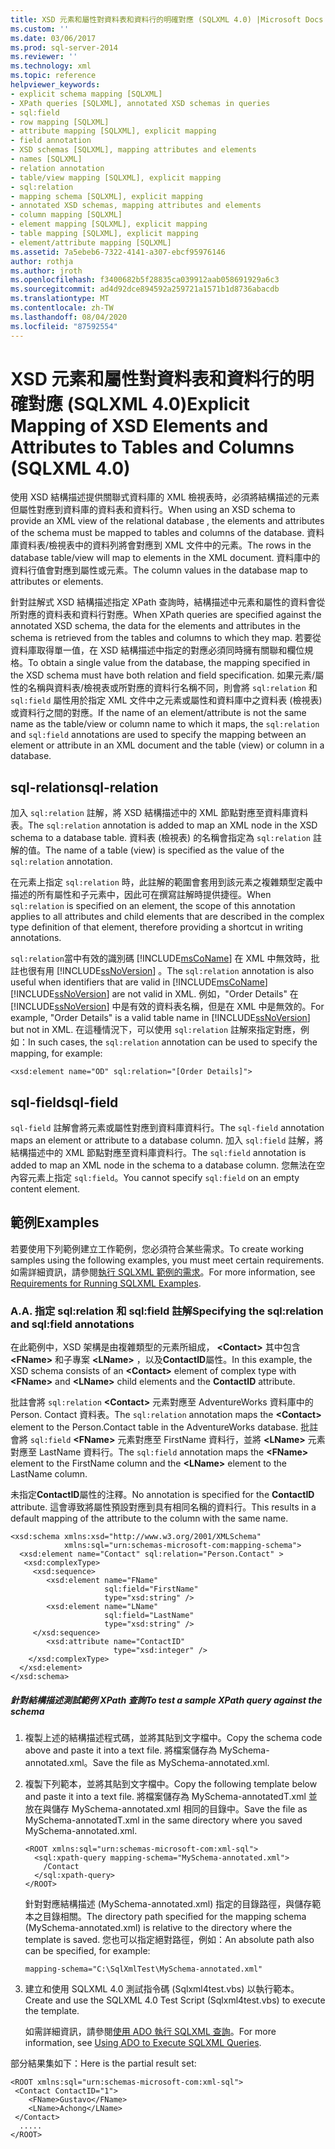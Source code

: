 ```yaml
---
title: XSD 元素和屬性對資料表和資料行的明確對應 (SQLXML 4.0) |Microsoft Docs
ms.custom: ''
ms.date: 03/06/2017
ms.prod: sql-server-2014
ms.reviewer: ''
ms.technology: xml
ms.topic: reference
helpviewer_keywords:
- explicit schema mapping [SQLXML]
- XPath queries [SQLXML], annotated XSD schemas in queries
- sql:field
- row mapping [SQLXML]
- attribute mapping [SQLXML], explicit mapping
- field annotation
- XSD schemas [SQLXML], mapping attributes and elements
- names [SQLXML]
- relation annotation
- table/view mapping [SQLXML], explicit mapping
- sql:relation
- mapping schema [SQLXML], explicit mapping
- annotated XSD schemas, mapping attributes and elements
- column mapping [SQLXML]
- element mapping [SQLXML], explicit mapping
- table mapping [SQLXML], explicit mapping
- element/attribute mapping [SQLXML]
ms.assetid: 7a5ebeb6-7322-4141-a307-ebcf95976146
author: rothja
ms.author: jroth
ms.openlocfilehash: f3400682b5f28835ca039912aab058691929a6c3
ms.sourcegitcommit: ad4d92dce894592a259721a1571b1d8736abacdb
ms.translationtype: MT
ms.contentlocale: zh-TW
ms.lasthandoff: 08/04/2020
ms.locfileid: "87592554"
---
```

# <a name="explicit-mapping-of-xsd-elements-and-attributes-to-tables-and-columns-sqlxml-40"></a><span data-ttu-id="247cb-102">XSD 元素和屬性對資料表和資料行的明確對應 (SQLXML 4.0)</span><span class="sxs-lookup"><span data-stu-id="247cb-102">Explicit Mapping of XSD Elements and Attributes to Tables and Columns (SQLXML 4.0)</span></span>
  <span data-ttu-id="247cb-103">使用 XSD 結構描述提供關聯式資料庫的 XML 檢視表時，必須將結構描述的元素但屬性對應到資料庫的資料表和資料行。</span><span class="sxs-lookup"><span data-stu-id="247cb-103">When using an XSD schema to provide an XML view of the relational database , the elements and attributes of the schema must be mapped to tables and columns of the database.</span></span> <span data-ttu-id="247cb-104">資料庫資料表/檢視表中的資料列將會對應到 XML 文件中的元素。</span><span class="sxs-lookup"><span data-stu-id="247cb-104">The rows in the database table/view will map to elements in the XML document.</span></span> <span data-ttu-id="247cb-105">資料庫中的資料行值會對應到屬性或元素。</span><span class="sxs-lookup"><span data-stu-id="247cb-105">The column values in the database map to attributes or elements.</span></span>  
  
 <span data-ttu-id="247cb-106">針對註解式 XSD 結構描述指定 XPath 查詢時，結構描述中元素和屬性的資料會從所對應的資料表和資料行對應。</span><span class="sxs-lookup"><span data-stu-id="247cb-106">When XPath queries are specified against the annotated XSD schema, the data for the elements and attributes in the schema is retrieved from the tables and columns to which they map.</span></span> <span data-ttu-id="247cb-107">若要從資料庫取得單一值，在 XSD 結構描述中指定的對應必須同時擁有關聯和欄位規格。</span><span class="sxs-lookup"><span data-stu-id="247cb-107">To obtain a single value from the database, the mapping specified in the XSD schema must have both relation and field specification.</span></span> <span data-ttu-id="247cb-108">如果元素/屬性的名稱與資料表/檢視表或所對應的資料行名稱不同，則會將 `sql:relation` 和 `sql:field` 屬性用於指定 XML 文件中之元素或屬性和資料庫中之資料表 (檢視表) 或資料行之間的對應。</span><span class="sxs-lookup"><span data-stu-id="247cb-108">If the name of an element/attribute is not the same name as the table/view or column name to which it maps, the `sql:relation` and `sql:field` annotations are used to specify the mapping between an element or attribute in an XML document and the table (view) or column in a database.</span></span>  
  
## <a name="sql-relation"></a><span data-ttu-id="247cb-109">sql-relation</span><span class="sxs-lookup"><span data-stu-id="247cb-109">sql-relation</span></span>  
 <span data-ttu-id="247cb-110">加入 `sql:relation` 註解，將 XSD 結構描述中的 XML 節點對應至資料庫資料表。</span><span class="sxs-lookup"><span data-stu-id="247cb-110">The `sql:relation` annotation is added to map an XML node in the XSD schema to a database table.</span></span> <span data-ttu-id="247cb-111">資料表 (檢視表) 的名稱會指定為 `sql:relation` 註解的值。</span><span class="sxs-lookup"><span data-stu-id="247cb-111">The name of a table (view) is specified as the value of the `sql:relation` annotation.</span></span>  
  
 <span data-ttu-id="247cb-112">在元素上指定 `sql:relation` 時，此註解的範圍會套用到該元素之複雜類型定義中描述的所有屬性和子元素中，因此可在撰寫註解時提供捷徑。</span><span class="sxs-lookup"><span data-stu-id="247cb-112">When `sql:relation` is specified on an element, the scope of this annotation applies to all attributes and child elements that are described in the complex type definition of that element, therefore providing a shortcut in writing annotations.</span></span>  
  
 <span data-ttu-id="247cb-113">`sql:relation`當中有效的識別碼 [!INCLUDE[msCoName](../../includes/msconame-md.md)] 在 XML 中無效時，批註也很有用 [!INCLUDE[ssNoVersion](../../includes/ssnoversion-md.md)] 。</span><span class="sxs-lookup"><span data-stu-id="247cb-113">The `sql:relation` annotation is also useful when identifiers that are valid in [!INCLUDE[msCoName](../../includes/msconame-md.md)] [!INCLUDE[ssNoVersion](../../includes/ssnoversion-md.md)] are not valid in XML.</span></span> <span data-ttu-id="247cb-114">例如，"Order Details" 在 [!INCLUDE[ssNoVersion](../../includes/ssnoversion-md.md)] 中是有效的資料表名稱，但是在 XML 中是無效的。</span><span class="sxs-lookup"><span data-stu-id="247cb-114">For example, "Order Details" is a valid table name in [!INCLUDE[ssNoVersion](../../includes/ssnoversion-md.md)] but not in XML.</span></span> <span data-ttu-id="247cb-115">在這種情況下，可以使用 `sql:relation` 註解來指定對應，例如：</span><span class="sxs-lookup"><span data-stu-id="247cb-115">In such cases, the `sql:relation` annotation can be used to specify the mapping, for example:</span></span>  
  
```  
<xsd:element name="OD" sql:relation="[Order Details]">  
```  
  
## <a name="sql-field"></a><span data-ttu-id="247cb-116">sql-field</span><span class="sxs-lookup"><span data-stu-id="247cb-116">sql-field</span></span>  
 <span data-ttu-id="247cb-117">`sql-field` 註解會將元素或屬性對應到資料庫資料行。</span><span class="sxs-lookup"><span data-stu-id="247cb-117">The `sql-field` annotation maps an element or attribute to a database column.</span></span> <span data-ttu-id="247cb-118">加入 `sql:field` 註解，將結構描述中的 XML 節點對應至資料庫資料行。</span><span class="sxs-lookup"><span data-stu-id="247cb-118">The `sql:field` annotation is added to map an XML node in the schema to a database column.</span></span> <span data-ttu-id="247cb-119">您無法在空內容元素上指定 `sql:field`。</span><span class="sxs-lookup"><span data-stu-id="247cb-119">You cannot specify `sql:field` on an empty content element.</span></span>  
  
## <a name="examples"></a><span data-ttu-id="247cb-120">範例</span><span class="sxs-lookup"><span data-stu-id="247cb-120">Examples</span></span>  
 <span data-ttu-id="247cb-121">若要使用下列範例建立工作範例，您必須符合某些需求。</span><span class="sxs-lookup"><span data-stu-id="247cb-121">To create working samples using the following examples, you must meet certain requirements.</span></span> <span data-ttu-id="247cb-122">如需詳細資訊，請參閱[執行 SQLXML 範例的需求](../sqlxml/requirements-for-running-sqlxml-examples.md)。</span><span class="sxs-lookup"><span data-stu-id="247cb-122">For more information, see [Requirements for Running SQLXML Examples](../sqlxml/requirements-for-running-sqlxml-examples.md).</span></span>  
  
### <a name="a-specifying-the-sqlrelation-and-sqlfield-annotations"></a><span data-ttu-id="247cb-123">A.</span><span class="sxs-lookup"><span data-stu-id="247cb-123">A.</span></span> <span data-ttu-id="247cb-124">指定 sql:relation 和 sql:field 註解</span><span class="sxs-lookup"><span data-stu-id="247cb-124">Specifying the sql:relation and sql:field annotations</span></span>  
 <span data-ttu-id="247cb-125">在此範例中，XSD 架構是由複雜類型的元素所組成， **\<Contact>** 其中包含 **\<FName>** 和子專案 **\<LName>** ，以及**ContactID**屬性。</span><span class="sxs-lookup"><span data-stu-id="247cb-125">In this example, the XSD schema consists of an **\<Contact>** element of complex type with **\<FName>** and **\<LName>** child elements and the **ContactID** attribute.</span></span>  
  
 <span data-ttu-id="247cb-126">批註會將 `sql:relation` **\<Contact>** 元素對應至 AdventureWorks 資料庫中的 Person. Contact 資料表。</span><span class="sxs-lookup"><span data-stu-id="247cb-126">The `sql:relation` annotation maps the **\<Contact>** element to the Person.Contact table in the AdventureWorks database.</span></span> <span data-ttu-id="247cb-127">批註會將 `sql:field` **\<FName>** 元素對應至 FirstName 資料行，並將 **\<LName>** 元素對應至 LastName 資料行。</span><span class="sxs-lookup"><span data-stu-id="247cb-127">The `sql:field` annotation maps the **\<FName>** element to the FirstName column and the **\<LName>** element to the LastName column.</span></span>  
  
 <span data-ttu-id="247cb-128">未指定**ContactID**屬性的注釋。</span><span class="sxs-lookup"><span data-stu-id="247cb-128">No annotation is specified for the **ContactID** attribute.</span></span> <span data-ttu-id="247cb-129">這會導致將屬性預設對應到具有相同名稱的資料行。</span><span class="sxs-lookup"><span data-stu-id="247cb-129">This results in a default mapping of the attribute to the column with the same name.</span></span>  
  
```  
<xsd:schema xmlns:xsd="http://www.w3.org/2001/XMLSchema"  
            xmlns:sql="urn:schemas-microsoft-com:mapping-schema">  
  <xsd:element name="Contact" sql:relation="Person.Contact" >  
   <xsd:complexType>  
     <xsd:sequence>  
        <xsd:element name="FName"  
                     sql:field="FirstName"   
                     type="xsd:string" />   
        <xsd:element name="LName"    
                     sql:field="LastName"    
                     type="xsd:string" />  
     </xsd:sequence>  
        <xsd:attribute name="ContactID"   
                       type="xsd:integer" />  
    </xsd:complexType>  
  </xsd:element>  
</xsd:schema>  
```  
  
##### <a name="to-test-a-sample-xpath-query-against-the-schema"></a><span data-ttu-id="247cb-130">針對結構描述測試範例 XPath 查詢</span><span class="sxs-lookup"><span data-stu-id="247cb-130">To test a sample XPath query against the schema</span></span>  
  
1.  <span data-ttu-id="247cb-131">複製上述的結構描述程式碼，並將其貼到文字檔中。</span><span class="sxs-lookup"><span data-stu-id="247cb-131">Copy the schema code above and paste it into a text file.</span></span> <span data-ttu-id="247cb-132">將檔案儲存為 MySchema-annotated.xml。</span><span class="sxs-lookup"><span data-stu-id="247cb-132">Save the file as MySchema-annotated.xml.</span></span>  
  
2.  <span data-ttu-id="247cb-133">複製下列範本，並將其貼到文字檔中。</span><span class="sxs-lookup"><span data-stu-id="247cb-133">Copy the following template below and paste it into a text file.</span></span> <span data-ttu-id="247cb-134">將檔案儲存為 MySchema-annotatedT.xml 並放在與儲存 MySchema-annotated.xml 相同的目錄中。</span><span class="sxs-lookup"><span data-stu-id="247cb-134">Save the file as MySchema-annotatedT.xml in the same directory where you saved MySchema-annotated.xml.</span></span>  
  
    ```  
    <ROOT xmlns:sql="urn:schemas-microsoft-com:xml-sql">  
      <sql:xpath-query mapping-schema="MySchema-annotated.xml">  
        /Contact  
      </sql:xpath-query>  
    </ROOT>  
    ```  
  
     <span data-ttu-id="247cb-135">針對對應結構描述 (MySchema-annotated.xml) 指定的目錄路徑，與儲存範本之目錄相關。</span><span class="sxs-lookup"><span data-stu-id="247cb-135">The directory path specified for the mapping schema (MySchema-annotated.xml) is relative to the directory where the template is saved.</span></span> <span data-ttu-id="247cb-136">您也可以指定絕對路徑，例如：</span><span class="sxs-lookup"><span data-stu-id="247cb-136">An absolute path also can be specified, for example:</span></span>  
  
    ```  
    mapping-schema="C:\SqlXmlTest\MySchema-annotated.xml"  
    ```  
  
3.  <span data-ttu-id="247cb-137">建立和使用 SQLXML 4.0 測試指令碼 (Sqlxml4test.vbs) 以執行範本。</span><span class="sxs-lookup"><span data-stu-id="247cb-137">Create and use the SQLXML 4.0 Test Script (Sqlxml4test.vbs) to execute the template.</span></span>  
  
     <span data-ttu-id="247cb-138">如需詳細資訊，請參閱[使用 ADO 執行 SQLXML 查詢](../sqlxml/using-ado-to-execute-sqlxml-4-0-queries.md)。</span><span class="sxs-lookup"><span data-stu-id="247cb-138">For more information, see [Using ADO to Execute SQLXML Queries](../sqlxml/using-ado-to-execute-sqlxml-4-0-queries.md).</span></span>  
  
 <span data-ttu-id="247cb-139">部分結果集如下：</span><span class="sxs-lookup"><span data-stu-id="247cb-139">Here is the partial result set:</span></span>  
  
```  
<ROOT xmlns:sql="urn:schemas-microsoft-com:xml-sql">   
 <Contact ContactID="1">   
    <FName>Gustavo</FName>   
    <LName>Achong</LName>   
 </Contact>   
  .....  
</ROOT>  
```  
  
  
